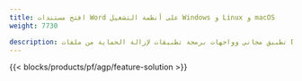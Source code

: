 ```yaml
---
title: افتح مستندات Word على أنظمة التشغيل Windows و Linux و macOS 
weight: 7730

description: تطبيق مجاني وواجهات برمجة تطبيقات لإزالة الحماية من ملفات DOC و DOCX و ODT
---
```


{{< blocks/products/pf/agp/feature-solution >}} 

